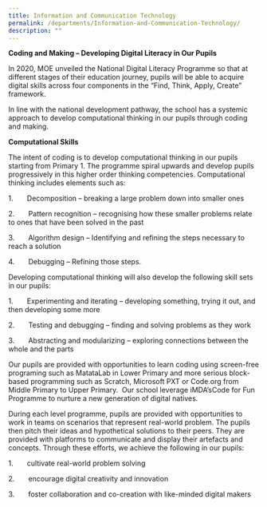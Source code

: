 ```yaml
---
title: Information and Communication Technology
permalink: /departments/Information-and-Communication-Technology/
description: ""
---
```

**Coding and Making – Developing Digital Literacy in Our Pupils**

In 2020, MOE unveiled the National Digital Literacy Programme so that at different stages of their education journey, pupils will be able to acquire digital skills across four components in the “Find, Think, Apply, Create” framework.

In line with the national development pathway, the school has a systemic approach to develop computational thinking in our pupils through coding and making.

**Computational Skills**

The intent of coding is to develop computational thinking in our pupils starting from Primary 1. The programme spiral upwards and develop pupils progressively in this higher order thinking competencies. Computational thinking includes elements such as:

1.       Decomposition – breaking a large problem down into smaller ones

2.       Pattern recognition – recognising how these smaller problems relate to ones that have been solved in the past

3.       Algorithm design – Identifying and refining the steps necessary to reach a solution

4.       Debugging – Refining those steps. 

Developing computational thinking will also develop the following skill sets in our pupils:

1.       Experimenting and iterating – developing something, trying it out, and then developing some more

2.       Testing and debugging – finding and solving problems as they work

3.       Abstracting and modularizing – exploring connections between the whole and the parts

Our pupils are provided with opportunities to learn coding using screen-free programing such as MatataLab in Lower Primary and more serious block-based programming such as Scratch, Microsoft PXT or Code.org from Middle Primary to Upper Primary.  Our school leverage iMDA’sCode for Fun Programme to nurture a new generation of digital natives.

During each level programme, pupils are provided with opportunities to work in teams on scenarios that represent real-world problem. The pupils then pitch their ideas and hypothetical solutions to their peers. They are provided with platforms to communicate and display their artefacts and concepts. Through these efforts, we achieve the following in our pupils:

1.       cultivate real-world problem solving

2.       encourage digital creativity and innovation

3.       foster collaboration and co-creation with like-minded digital makers